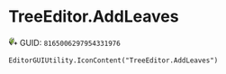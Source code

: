 # TreeEditor.AddLeaves
![](/img/TreeEditor.AddLeaves.png)
GUID: `8165006297954331976`
```
EditorGUIUtility.IconContent("TreeEditor.AddLeaves")
```
